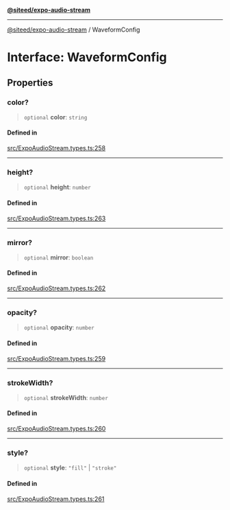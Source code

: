 [**@siteed/expo-audio-stream**](../README.md)

***

[@siteed/expo-audio-stream](../README.md) / WaveformConfig

# Interface: WaveformConfig

## Properties

### color?

> `optional` **color**: `string`

#### Defined in

[src/ExpoAudioStream.types.ts:258](https://github.com/deeeed/expo-audio-stream/blob/f7588a63aac89ce144d460194b73ce4440e19520/packages/expo-audio-stream/src/ExpoAudioStream.types.ts#L258)

***

### height?

> `optional` **height**: `number`

#### Defined in

[src/ExpoAudioStream.types.ts:263](https://github.com/deeeed/expo-audio-stream/blob/f7588a63aac89ce144d460194b73ce4440e19520/packages/expo-audio-stream/src/ExpoAudioStream.types.ts#L263)

***

### mirror?

> `optional` **mirror**: `boolean`

#### Defined in

[src/ExpoAudioStream.types.ts:262](https://github.com/deeeed/expo-audio-stream/blob/f7588a63aac89ce144d460194b73ce4440e19520/packages/expo-audio-stream/src/ExpoAudioStream.types.ts#L262)

***

### opacity?

> `optional` **opacity**: `number`

#### Defined in

[src/ExpoAudioStream.types.ts:259](https://github.com/deeeed/expo-audio-stream/blob/f7588a63aac89ce144d460194b73ce4440e19520/packages/expo-audio-stream/src/ExpoAudioStream.types.ts#L259)

***

### strokeWidth?

> `optional` **strokeWidth**: `number`

#### Defined in

[src/ExpoAudioStream.types.ts:260](https://github.com/deeeed/expo-audio-stream/blob/f7588a63aac89ce144d460194b73ce4440e19520/packages/expo-audio-stream/src/ExpoAudioStream.types.ts#L260)

***

### style?

> `optional` **style**: `"fill"` \| `"stroke"`

#### Defined in

[src/ExpoAudioStream.types.ts:261](https://github.com/deeeed/expo-audio-stream/blob/f7588a63aac89ce144d460194b73ce4440e19520/packages/expo-audio-stream/src/ExpoAudioStream.types.ts#L261)
